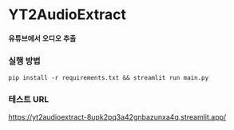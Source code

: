 # YT2AudioExtract

#### 유튜브에서 오디오 추출

### 실행 방법
    pip install -r requirements.txt && streamlit run main.py

### 테스트 URL

https://yt2audioextract-8upk2pq3a42gnbazunxa4q.streamlit.app/